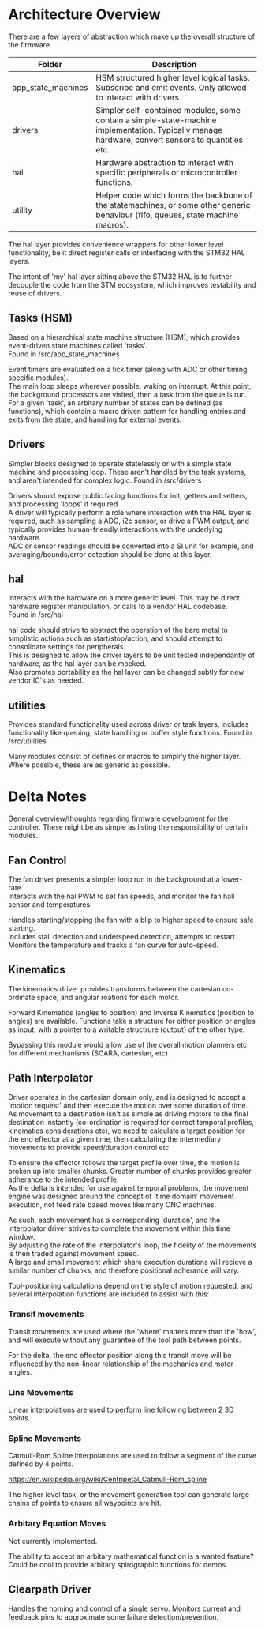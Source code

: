 # Architecture Overview

There are a few layers of abstraction which make up the overall structure of the firmware.

| Folder   				| Description  	|
|---------				|---			|
| app_state_machines 	| HSM structured higher level logical tasks. Subscribe and emit events. Only allowed to interact with drivers.   										|
| drivers 				| Simpler self-contained modules, some contain a simple-state-machine implementation. Typically manage hardware, convert sensors to quantities etc.  	|
| hal     				| Hardware abstraction to interact with specific peripherals or microcontroller functions.  															|
| utility 				| Helper code which forms the backbone of the statemachines, or some other generic behaviour (fifo, queues, state machine macros).  					|

The hal layer provides convenience wrappers for other lower level functionality, be it direct register calls or interfacing with the STM32 HAL layers.

The intent of 'my' hal layer sitting above the STM32 HAL is to further decouple the code from the STM ecosystem, which improves testability and reuse of drivers.

## Tasks (HSM)
 
Based on a hierarchical state machine structure (HSM), which provides event-driven state machines called 'tasks'.  
Found in /src/app_state_machines

Event timers are evaluated on a tick timer (along with ADC or other timing specific modules).  
The main loop sleeps wherever possible, waking on interrupt. At this point, the background processors are visited, then a task from the queue is run.  
For a given 'task', an arbitary number of states can be defined (as functions), which contain a macro driven pattern for handling entries and exits from the state, and handling for external events.


## Drivers
 
Simpler blocks designed to operate statelessly or with a simple state machine and processing loop. These aren't handled by the task systems, and aren't intended for complex logic.
Found in /src/drivers

Drivers should expose public facing functions for init, getters and setters, and processing 'loops' if required.  
A driver will typically perform a role where interaction with the HAL layer is required, such as sampling a ADC, i2c sensor, or drive a PWM output, and typically provides human-friendly interactions with the underlying hardware.  
ADC or sensor readings should be converted into a SI unit for example, and averaging/bounds/error detection should be done at this layer.


## hal

Interacts with the hardware on a more generic level. This may be direct hardware register manipulation, or calls to a vendor HAL codebase.  
Found in /src/hal   

hal code should strive to abstract the operation of the bare metal to simplistic actions such as start/stop/action, and should attempt to consolidate settings for peripherals.  
This is designed to allow the driver layers to be unit tested independantly of hardware, as the hal layer can be mocked.  
Also promotes portability as the hal layer can be changed subtly for new vendor IC's as needed.


## utilities

Provides standard functionality used across driver or task layers, includes functionality like queuing, state handling or buffer style functions.
Found in /src/utilities  

Many modules consist of defines or macros to simplify the higher layer.  
Where possible, these are as generic as possible.


# Delta Notes

General overview/thoughts regarding firmware development for the controller. These might be as simple as listing the responsibility of certain modules.


## Fan Control

The fan driver presents a simpler loop run in the background at a lower-rate.  
Interacts with the hal PWM to set fan speeds, and monitor the fan hall sensor and temperatures.  

Handles starting/stopping the fan with a blip to higher speed to ensure safe starting.  
Includes stall detection and underspeed detection, attempts to restart.  
Monitors the temperature and tracks a fan curve for auto-speed.  

## Kinematics 

The kinematics driver provides transforms between the cartesian co-ordinate space, and angular roations for each motor.

Forward Kinematics (angles to position) and Inverse Kinematics (position to angles) are available.
Functions take a structure for either position or angles as input, with a pointer to a writable structrure (output) of the other type.

Bypassing this module would allow use of the overall motion planners etc for different mechanisms (SCARA, cartesian, etc)

## Path Interpolator

Driver operates in the cartesian domain only, and is designed to accept a 'motion request' and then execute the motion over some duration of time.  
As movement to a destination isn't as simple as driving motors to the final destination instantly (co-ordination is required for correct temporal profiles, kinematics considerations etc), we need to calculate a target position for the end effector at a given time, then calculating the intermediary movements to provide speed/duration control etc.  

To ensure the effector follows the target profile over time, the motion is broken up into smaller chunks. Greater number of chunks provides greater adherance to the intended profile.  
As the delta is intended for use against temporal problems, the movement engine was designed around the concept of 'time domain' movement execution, not feed rate based moves like many CNC machines.  

As such, each movement has a corresponding 'duration', and the interpolator driver strives to complete the movement within this time window.  
By adjusting the rate of the interpolator's loop, the fidelity of the movements is then traded against movement speed.  
A large and small movement which share execution durations will recieve a similar number of chunks, and therefore positional adherance will vary.

Tool-positioning calculations depend on the style of motion requested, and several interpolation functions are included to assist with this:

### Transit movements

Transit movements are used where the 'where' matters more than the 'how', and will execute without any guarantee of the tool path between points.

For the delta, the end effector position along this transit move will be influenced by the non-linear relationship of the mechanics and motor angles.

### Line Movements

Linear interpolations are used to perform line following between 2 3D points.

### Spline Movements

Catmull-Rom Spline interpolations are used to follow a segment of the curve defined by 4 points.

https://en.wikipedia.org/wiki/Centripetal_Catmull-Rom_spline

The higher level task, or the movement generation tool can generate large chains of points to ensure all waypoints are hit.

### Arbitary Equation Moves

Not currently implemented.

The ability to accept an arbitary mathematical function is a wanted feature? 
Could be cool to provide arbitary spirographic functions for demos.

## Clearpath Driver

Handles the homing and control of a single servo.
Monitors current and feedback pins to approximate some failure detection/prevention.
